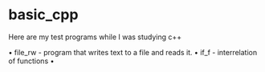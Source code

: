 # basic_cpp
 Here are my test programs while I was studying c++

• file_rw - program that writes text to a file and reads it.
• if_f - interrelation of functions
• 
